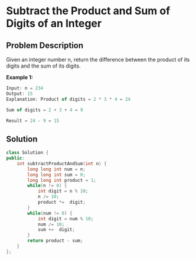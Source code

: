 # Subtract the Product and Sum of Digits of an Integer

## Problem Description

Given an integer number n, return the difference between the product of its digits and the sum of its digits.

**Example 1:**

```js
Input: n = 234
Output: 15
Explanation: Product of digits = 2 * 3 * 4 = 24

Sum of digits = 2 + 3 + 4 = 9

Result = 24 - 9 = 15
```

## Solution

```cpp
class Solution {
public:
	int subtractProductAndSum(int n) {
		long long int num = n;
		long long int sum = 0;
		long long int product = 1;
		while(n != 0) {
			int digit = n % 10;
			n /= 10;
			product *=  digit;
		}
		while(num != 0) {
			int digit = num % 10;
			num /= 10;
			sum +=  digit;
		}
		return product - sum;
	}
};
```
